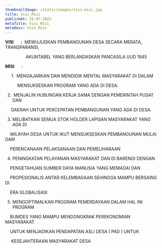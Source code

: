```yaml
---
thumbnailImage: /static/images/visi-misi.jpg
title: Visi Misi
publishAt: 25-07-2022
metaTitle: Visi Misi
metaDesc: Visi Misi
---
```

<!--StartFragment-->

**VISI       :**  MEWUJUDKAN PEMBANGUNAN DESA SECARA MERATA, TRANSPARANSI,

                 AKUNTABEL YANG BERLANDASKAN PANCASILA UUD 1945

**MISI**      :            

     1.  MENGAJARKAN DAN MENDIDIK MENTAL MASYARAKAT DI DALAM

          MENSUKSESKAN PROGRAM YANG ADA DI DESA.

2.  MENJALIN HUBUNGAN KERJA SAMA DENGAN PEMERINTAH PUSAT DAN

     DAERAH UNTUK PERCEPATAN PEMBANGUNAN YANG ADA DI DESA

3. MELIBATKAN SEMUA STOK HOLDER LAPISAN MASYARAKAT YANG ADA DI

    WILAYAH DESA UNTUK IKUT MENSUKSESKAN PEMBANGUNAN MULAI DARI

    PERENCANAAN PELAKSANAAN DAN PEMELIHARAAN

4. PENINGKATAN PELAYANAN MASYARAKAT DAN DI BARENGI DENGAN

    PENGETAHUAN SUMBER DAYA MANUSIA YANG MEMADAI DAN

    PROPESIONALIS ANTAR KELEMBAGAAN SEHINGGA MAMPU BERSAING DI

    ERA GLOBALISASI

5. MENGOPTIMALKAN PROGRAM PEMERDAYAAN DALAM HAL INI PROGRAM

    BUMDES YANG MAMPU MENDONGKRAK PEREKONOMIAN MASYARAKAT

    UNTUK MENJADIKAN PENDAPATAN ASLI DESA ( PAD ) UNTUK

     KESEJAHTERAAN MASYARAKAT DESA

<!--EndFragment-->